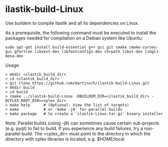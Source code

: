ilastik-build-Linux
===================

Use buildem to compile ilastik and all its dependencies on Linux. 

As a prerequisite, the following command must be executed to install the packages needed for compilation on a Debian system like Ubuntu:
```
sudo apt-get install build-essential g++ gcc git cmake cmake-curses-gui gfortran libxext-dev libfontconfig1-dev chrpath libxt-dev libgl1-mesa-dev
```


Usage:

```
> mkdir <ilastik_build_dir>
> cd <ilastik_build_dir>
> git clone https://github.com/martinsch/ilastik-build-Linux.git
> mkdir build
> cd build
> cmake ../ilastik-build-Linux -DBUILDEM_DIR=<ilastik_build_dir> -DCPLEX_ROOT_DIR=<cplex_dir>
> make help      # (Optional: View the list of targets)
> make           # or 'make -j8' for parallel builds
> make package   # to create a 'ilastik-Linux.tar.gz' binary installer
```

Note: Parallel builds (using -j8) can sometimes cause certain sub-projects (e.g. pyqt) to fail to build.  If you experience any build failures, try a non-parallel build.
The <cplex_dir> must point to the directory in which the directory with cplex libraries is located, e.g. $HOME/local
